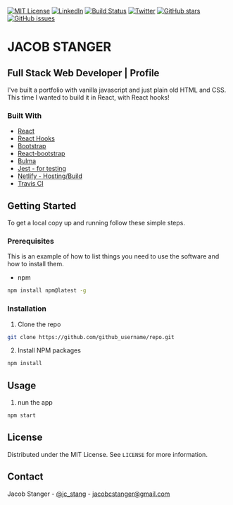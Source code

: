 
<!-- PROJECT SHIELDS -->
<!--
*** I'm using markdown "reference style" links for readability.
*** Reference links are enclosed in brackets [ ] instead of parentheses ( ).
*** See the bottom of this document for the declaration of the reference variables
*** for contributors-url, forks-url, etc. This is an optional, concise syntax you may use.
*** https://www.markdownguide.org/basic-syntax/#reference-style-links
-->
[![MIT License][license-shield]][license-url]
[![LinkedIn][linkedin-shield]][linkedin-url]
[![Build Status](https://travis-ci.org/jcstang/react-portfolio.svg?branch=master)](https://travis-ci.org/jcstang/react-portfolio)
[![Twitter](https://img.shields.io/twitter/url?style=social&url=https%3A%2F%2Ftwitter.com%2Fjc_stang)](https://twitter.com/intent/tweet?text=Wow:&url=https%3A%2F%2Fgithub.com%2Fjcstang%2Fnot-reddit)
[![GitHub stars](https://img.shields.io/github/stars/jcstang/react-portfolio)](https://github.com/jcstang/react-portfolio/stargazers)
[![GitHub issues](https://img.shields.io/github/issues/jcstang/react-portfolio)](https://github.com/jcstang/react-portfolio/issues)

# JACOB STANGER
## Full Stack Web Developer | Profile

I've built a portfolio with vanilla javascript and just plain old HTML and CSS. This time I wanted to build it in React, with React hooks!

### Built With

* [React](https://reactjs.org/)
* [React Hooks](https://reactjs.org/docs/hooks-intro.html)
* [Bootstrap](https://getbootstrap.com/)
* [React-bootstrap](https://react-bootstrap.github.io/)
* [Bulma](https://bulma.io/)
* [Jest - for testing](https://jestjs.io/)
* [Netlify - Hosting/Build](https://www.netlify.com/)
* [Travis CI](https://travis-ci.org/)


<!-- GETTING STARTED -->
## Getting Started

To get a local copy up and running follow these simple steps.

### Prerequisites

This is an example of how to list things you need to use the software and how to install them.
* npm
```sh
npm install npm@latest -g
```

### Installation
 
1. Clone the repo
```sh
git clone https://github.com/github_username/repo.git
```
2. Install NPM packages
```sh
npm install
```



<!-- USAGE EXAMPLES -->
## Usage
1. nun the app
```sh
npm start
```

<!-- LICENSE -->
## License

Distributed under the MIT License. See `LICENSE` for more information.



<!-- CONTACT -->
## Contact

Jacob Stanger - [@jc_stang](https://twitter.com/jc_stang) - jacobcstanger@gmail.com




<!-- MARKDOWN LINKS & IMAGES -->
<!-- https://www.markdownguide.org/basic-syntax/#reference-style-links -->
[contributors-shield]: https://img.shields.io/github/contributors/othneildrew/Best-README-Template.svg?style=flat-square
[contributors-url]: https://github.com/othneildrew/Best-README-Template/graphs/contributors
[forks-shield]: https://img.shields.io/github/forks/othneildrew/Best-README-Template.svg?style=flat-square
[forks-url]: https://github.com/othneildrew/Best-README-Template/network/members
[stars-shield]: https://img.shields.io/github/stars/othneildrew/Best-README-Template.svg?style=flat-square
[stars-url]: https://github.com/othneildrew/Best-README-Template/stargazers
[issues-shield]: https://img.shields.io/github/issues/othneildrew/Best-README-Template.svg?style=flat-square
[issues-url]: https://github.com/othneildrew/Best-README-Template/issues
[license-shield]: https://img.shields.io/github/license/othneildrew/Best-README-Template.svg?style=flat-square
[license-url]: https://github.com/othneildrew/Best-README-Template/blob/master/LICENSE.txt
[linkedin-shield]: https://img.shields.io/badge/-LinkedIn-black.svg?style=flat-square&logo=linkedin&colorB=555
[linkedin-url]: https://www.linkedin.com/in/jacob-stanger/
[product-screenshot]: images/screenshot.png
[travis-shield]: https://travis-ci.org/jcstang/react-portfolio.svg?branch=master
